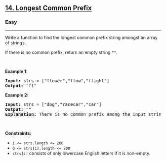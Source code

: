 <h2><a href="https://leetcode.com/problems/longest-common-prefix">14. Longest Common Prefix</a></h2><h3>Easy</h3><hr><p>Write a function to find the longest common prefix string amongst an array of strings.</p>

<p>If there is no common prefix, return an empty string <code>""</code>.</p>

<p> </p>
<p><strong class="example">Example 1:</strong></p>

<pre>
<strong>Input:</strong> strs = ["flower","flow","flight"]
<strong>Output:</strong> "fl"
</pre>

<p><strong class="example">Example 2:</strong></p>

<pre>
<strong>Input:</strong> strs = ["dog","racecar","car"]
<strong>Output:</strong> ""
<strong>Explanation:</strong> There is no common prefix among the input strings.
</pre>

<p> </p>
<p><strong>Constraints:</strong></p>

<ul>
	<li><code>1 <= strs.length <= 200</code></li>
	<li><code>0 <= strs[i].length <= 200</code></li>
	<li><code>strs[i]</code> consists of only lowercase English letters if it is non-empty.</li>
</ul>

